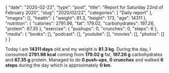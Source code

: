 {
    "date": "2020-02-22",
    "type": "post",
    "title": "Report for Saturday 22nd of February 2020",
    "slug": "2020\/02\/22",
    "categories": [
        "Daily report"
    ],
    "images": [],
    "health": {
        "weight": 81.3,
        "height": 173,
        "age": 14311
    },
    "nutrition": {
        "calories": 2791.96,
        "fat": 179.02,
        "carbohydrates": 197.26,
        "protein": 67.35
    },
    "exercise": {
        "pushups": 0,
        "crunches": 0,
        "steps": 6
    },
    "media": {
        "books": [],
        "podcast": [],
        "youtube": [],
        "movies": [],
        "photos": []
    }
}

Today I am <strong>14311 days</strong> old and my weight is <strong>81.3 kg</strong>. During the day, I consumed <strong>2791.96 kcal</strong> coming from <strong>179.02 g</strong> fat, <strong>197.26 g</strong> carbohydrates and <strong>67.35 g</strong> protein. Managed to do <strong>0 push-ups</strong>, <strong>0 crunches</strong> and walked <strong>6 steps</strong> during the day which is approximately <strong>0 km</strong>.
